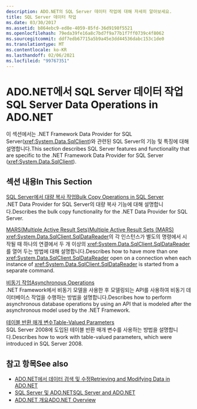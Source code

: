 ```yaml
---
description: ADO.NET의 SQL Server 데이터 작업에 대해 자세히 알아보세요.
title: SQL Server 데이터 작업
ms.date: 03/30/2017
ms.assetid: b864ebc9-ed8e-4059-85fd-36d9198f5521
ms.openlocfilehash: 79eda39fe16a8c7bd7f9a77b1f7ff0739c4f8062
ms.sourcegitcommit: ddf7edb67715a5b9a45e3dd44536dabc153c1de0
ms.translationtype: MT
ms.contentlocale: ko-KR
ms.lasthandoff: 02/06/2021
ms.locfileid: "99767351"
---
```

# <a name="sql-server-data-operations-in-adonet"></a><span data-ttu-id="7a620-103">ADO.NET에서 SQL Server 데이터 작업</span><span class="sxs-lookup"><span data-stu-id="7a620-103">SQL Server Data Operations in ADO.NET</span></span>

<span data-ttu-id="7a620-104">이 섹션에서는 .NET Framework Data Provider for SQL Server(<xref:System.Data.SqlClient>)와 관련된 SQL Server의 기능 및 특징에 대해 설명합니다.</span><span class="sxs-lookup"><span data-stu-id="7a620-104">This section describes SQL Server features and functionality that are specific to the .NET Framework Data Provider for SQL Server (<xref:System.Data.SqlClient>).</span></span>  
  
## <a name="in-this-section"></a><span data-ttu-id="7a620-105">섹션 내용</span><span class="sxs-lookup"><span data-stu-id="7a620-105">In This Section</span></span>  

 [<span data-ttu-id="7a620-106">SQL Server에서 대량 복사 작업</span><span class="sxs-lookup"><span data-stu-id="7a620-106">Bulk Copy Operations in SQL Server</span></span>](bulk-copy-operations-in-sql-server.md)  
 <span data-ttu-id="7a620-107">.NET Data Provider for SQL Server의 대량 복사 기능에 대해 설명합니다.</span><span class="sxs-lookup"><span data-stu-id="7a620-107">Describes the bulk copy functionality for the .NET Data Provider for SQL Server.</span></span>  
  
 [<span data-ttu-id="7a620-108">MARS(Multiple Active Result Sets)</span><span class="sxs-lookup"><span data-stu-id="7a620-108">Multiple Active Result Sets (MARS)</span></span>](multiple-active-result-sets-mars.md)  
 <span data-ttu-id="7a620-109"><xref:System.Data.SqlClient.SqlDataReader>의 각 인스턴스가 별도의 명령에서 시작될 때 하나의 연결에서 두 개 이상의 <xref:System.Data.SqlClient.SqlDataReader>를 열어 두는 방법에 대해 설명합니다.</span><span class="sxs-lookup"><span data-stu-id="7a620-109">Describes how to have more than one <xref:System.Data.SqlClient.SqlDataReader> open on a connection when each instance of <xref:System.Data.SqlClient.SqlDataReader> is started from a separate command.</span></span>  
  
 [<span data-ttu-id="7a620-110">비동기 작업</span><span class="sxs-lookup"><span data-stu-id="7a620-110">Asynchronous Operations</span></span>](asynchronous-operations.md)  
 <span data-ttu-id="7a620-111">.NET Framework에서 비동기 모델을 사용한 후 모델링되는 API를 사용하여 비동기 데이터베이스 작업을 수행하는 방법을 설명합니다.</span><span class="sxs-lookup"><span data-stu-id="7a620-111">Describes how to perform asynchronous database operations by using an API that is modeled after the asynchronous model used by the .NET Framework.</span></span>  
  
 [<span data-ttu-id="7a620-112">테이블 반환 매개 변수</span><span class="sxs-lookup"><span data-stu-id="7a620-112">Table-Valued Parameters</span></span>](table-valued-parameters.md)  
 <span data-ttu-id="7a620-113">SQL Server 2008에 도입된 테이블 반환 매개 변수를 사용하는 방법을 설명합니다.</span><span class="sxs-lookup"><span data-stu-id="7a620-113">Describes how to work with table-valued parameters, which were introduced in SQL Server 2008.</span></span>  
  
## <a name="see-also"></a><span data-ttu-id="7a620-114">참고 항목</span><span class="sxs-lookup"><span data-stu-id="7a620-114">See also</span></span>

- [<span data-ttu-id="7a620-115">ADO.NET에서 데이터 검색 및 수정</span><span class="sxs-lookup"><span data-stu-id="7a620-115">Retrieving and Modifying Data in ADO.NET</span></span>](../retrieving-and-modifying-data.md)
- [<span data-ttu-id="7a620-116">SQL Server 및 ADO.NET</span><span class="sxs-lookup"><span data-stu-id="7a620-116">SQL Server and ADO.NET</span></span>](index.md)
- [<span data-ttu-id="7a620-117">ADO.NET 개요</span><span class="sxs-lookup"><span data-stu-id="7a620-117">ADO.NET Overview</span></span>](../ado-net-overview.md)
